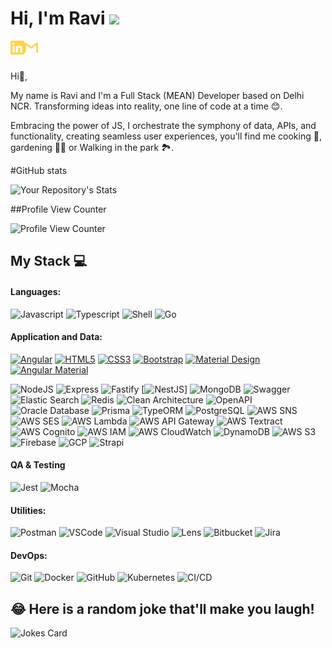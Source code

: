 # Hi, I'm Ravi <img src="https://media.giphy.com/media/hvRJCLFzcasrR4ia7z/giphy.gif" width="25px">

[<img align="left" alt="tassiaaccioly | LinkedIn" width="22px" src="./linkedin.svg" />][linkedin]
[<img align="left" alt="tassia.accioly | Gmail" width="22px" src="./gmail.svg" />][gmail]

<br>
<br>

Hi👋, 

My name is Ravi and I'm a Full Stack (MEAN) Developer based on Delhi NCR.
Transforming ideas into reality, one line of code at a time 😊. 

Embracing the power of JS, I orchestrate the symphony of data, APIs, and functionality, creating seamless user experiences, you'll find me cooking 🍳, gardening 🧑‍🌾 or Walking in the park 🏞️.

<!---
/ravi00007/ravi00007 is a ✨ special ✨ repository because its `README.md` (this file) appears on your GitHub profile.
You can click the Preview link to take a look at your changes.
--->
#GitHub stats

![Your Repository's Stats](https://github-readme-stats.vercel.app/api?username=ravi00007&show_icons=true)

##Profile View Counter

![Profile View Counter](https://komarev.com/ghpvc/?username=ravi00007)


## My Stack 💻

#### Languages:

![Javascript](https://img.shields.io/badge/-JavaScript-EDD222?style=flat&logo=javascript&logoColor=white)
![Typescript](https://img.shields.io/badge/-TypeScript-3178C6?style=flat&logo=typescript&logoColor=white)
![Shell](https://img.shields.io/badge/-Shell-4EAA25?style=flat&logo=gnu-bash&logoColor=white)
![Go](https://img.shields.io/badge/-Go-00ADD8?style=flat&logo=go&logoColor=white)

#### Application and Data:
[![Angular](https://img.shields.io/badge/-Angular-red?style=flat&logo=angular&logoColor=white)](https://angular.io/)
[![HTML5](https://img.shields.io/badge/-HTML5-E34F26?style=flat&logo=html5&logoColor=white)](https://developer.mozilla.org/en-US/docs/Web/HTML)
[![CSS3](https://img.shields.io/badge/-CSS3-1572B6?style=flat&logo=css3&logoColor=white)](https://developer.mozilla.org/en-US/docs/Web/CSS)
[![Bootstrap](https://img.shields.io/badge/-Bootstrap-563D7C?style=flat&logo=bootstrap&logoColor=white)](https://getbootstrap.com/)
[![Material Design](https://img.shields.io/badge/-Material_Design-757575?style=flat&logo=material-design&logoColor=white)](https://material.io/)
[![Angular Material](https://img.shields.io/badge/-Angular_Material-007ACC?style=flat&logo=angular-material&logoColor=white)](https://material.angular.io/)

![NodeJS](http://img.shields.io/badge/-NodeJS-6EBF20?style=flat&logo=node.js&logoColor=white)
![Express](http://img.shields.io/badge/-Express-black?style=flat&logo=express&logoColor=white)
![Fastify](http://img.shields.io/badge/-fasify-red?style=flat&logo=fastify&logoColor=white)
[![NestJS](https://img.shields.io/badge/-NestJS-E0234E?style=flat&logo=nestjs&logoColor=white)]
![MongoDB](http://img.shields.io/badge/-MongoDB-47A248?style=flat&logo=mongodb&logoColor=white)
![Swagger](http://img.shields.io/badge/-Swagger-47A248?style=flat&logo=swagger&logoColor=white)
![Elastic Search](http://img.shields.io/badge/-Elastic-white?style=flat&logo=elastic&logoColor=white)
![Redis](http://img.shields.io/badge/-Redis-red?style=flat&logo=redis&logoColor=white)
![Clean Architecture](http://img.shields.io/badge/-CleanArchitecture-47A248?style=flat&logo=cleanarchitecture&logoColor=white)
![OpenAPI](https://img.shields.io/badge/-OpenAPI-red?style=flat&logo=openapi-initiative&logoColor=white)
![Oracle Database](https://img.shields.io/badge/-Oracle_DB-red?style=flat&logo=oracle&logoColor=white)
![Prisma](https://img.shields.io/badge/-Prisma-blue?style=flat&logo=prisma&logoColor=white)
![TypeORM](https://img.shields.io/badge/-TypeORM-blue?style=flat&logo=typeorm&logoColor=white)
![PostgreSQL](https://img.shields.io/badge/-PostgreSQL-blue?style=flat&logo=postgresql&logoColor=white)
![AWS SNS](https://img.shields.io/badge/-AWS_SNS-yellow?style=flat&logo=amazon-sns&logoColor=white)
![AWS SES](https://img.shields.io/badge/-AWS_SES-yellow?style=flat&logo=amazon-ses&logoColor=white)
![AWS Lambda](https://img.shields.io/badge/-AWS_Lambda-yellow?style=flat&logo=amazon-aws&logoColor=white)
![AWS API Gateway](https://img.shields.io/badge/-AWS_API_Gateway-yellow?style=flat&logo=amazon-api-gateway&logoColor=white)
![AWS Textract](https://img.shields.io/badge/-AWS_Textract-orange?style=flat&logo=amazon-aws&logoColor=white)
![AWS Cognito](https://img.shields.io/badge/-AWS_Cognito-orange?style=flat&logo=amazon-cognito&logoColor=white)
![AWS IAM](https://img.shields.io/badge/-AWS_IAM-orange?style=flat&logo=amazon-aws&logoColor=white)
![AWS CloudWatch](https://img.shields.io/badge/-AWS_CloudWatch-orange?style=flat&logo=amazon-cloudwatch&logoColor=white)
![DynamoDB](https://img.shields.io/badge/-DynamoDB-orange?style=flat&logo=amazon-dynamodb&logoColor=white)
![AWS S3](https://img.shields.io/badge/-AWS_S3-orange?style=flat&logo=amazon-s3&logoColor=white)
![Firebase](https://img.shields.io/badge/-Firebase-orange?style=flat&logo=firebase&logoColor=white)
![GCP](https://img.shields.io/badge/-GCP-orange?style=flat&logo=google-cloud&logoColor=white)
![Strapi](https://img.shields.io/badge/-Strapi-blue?style=flat&logo=strapi&logoColor=white)
#### QA & Testing

![Jest](https://img.shields.io/badge/-Jest-C21325?style=flat&logo=jest&logoColor=white)
![Mocha](https://img.shields.io/badge/-Mocha-C21325?style=flat&logo=mocha&logoColor=white)

#### Utilities:

![Postman](https://img.shields.io/badge/-Postman-FF6C37?style=flat&logo=postman&logoColor=white)
![VSCode](https://img.shields.io/badge/-VSCode-007ACC?style=flat&logo=visual-studio-code&logoColor=white)
![Visual Studio](https://img.shields.io/badge/-Visual%20Studio-5C2D91?style=flat&logo=visual-studio&logoColor=white)
![Lens](https://img.shields.io/badge/-Lens-blue?style=flat&logo=lens&logoColor=white)
![Bitbucket](https://img.shields.io/badge/-Bitbucket-blue?style=flat&logo=bitbucket&logoColor=white)
![Jira](https://img.shields.io/badge/-Jira-blue?style=flat&logo=jira&logoColor=white)



#### DevOps:

![Git](https://img.shields.io/badge/-Git-F05032?style=flat&logo=git&logoColor=white)
![Docker](https://img.shields.io/badge/-Docker-3178C6?style=flat&logo=docker&logoColor=white)
![GitHub](https://img.shields.io/badge/-Github-181717?style=flat&logo=github&logoColor=white)
![Kubernetes](https://img.shields.io/badge/-Kubernetes-3178C6?style=flat&logo=kubernetes&logoColor=white)
![CI/CD](https://img.shields.io/badge/-CI/CD-181717?style=flat&logo=cicd&logoColor=white)

## 😂 Here is a random joke that'll make you laugh!
![Jokes Card](https://readme-jokes.vercel.app/api)


[linkedin]: [https://www.linkedin.com/in/ravi-kumar-nonia-197baa160/]
[gmail]: mailto:ravichouhan00007@gmail.com
